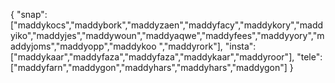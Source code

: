 {
  "snap":  ["maddykocs","maddybork","maddyzaen","maddyfacy","maddykory","maddyiko","maddyjes","maddywoun","maddyaqwe","maddyfees","maddyyory","maddyjoms","maddyopp","maddykoo ","maddyrork"],
  "insta": ["maddykaar","maddyfaza","maddyfaza","maddykaar","maddyroor"],
  "tele":  ["maddyfarn","maddygon","maddyhars","maddyhars","maddygon"]
}
